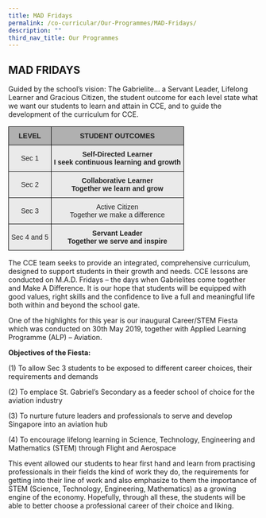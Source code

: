 ```yaml
---
title: MAD Fridays
permalink: /co-curricular/Our-Programmes/MAD-Fridays/
description: ""
third_nav_title: Our Programmes
---
```

## MAD FRIDAYS


Guided by the school’s vision: The Gabrielite… a Servant Leader, Lifelong Learner and Gracious Citizen, the student outcome for each level state what we want our students to learn and attain in CCE, and to guide the development of the curriculum for CCE.

<style type="text/css">
.tg  {border-collapse:collapse;border-spacing:0;}
.tg td{border-color:black;border-style:solid;border-width:1px;font-family:Arial, sans-serif;font-size:14px;
  overflow:hidden;padding:10px 5px;word-break:normal;}
.tg th{border-color:black;border-style:solid;border-width:1px;font-family:Arial, sans-serif;font-size:14px;
  font-weight:normal;overflow:hidden;padding:10px 5px;word-break:normal;}
.tg .tg-n4qt{background-color:#EAEAEA;color:#222;font-weight:bold;text-align:center;vertical-align:top}
.tg .tg-dwlh{background-color:#B0B0B0;color:#222;font-weight:bold;text-align:center;vertical-align:middle}
.tg .tg-ku5w{background-color:#EAEAEA;color:#222;text-align:center;vertical-align:middle}
</style>
<table class="tg">
<thead>
  <tr>
    <th class="tg-dwlh"><span style="color:#222;background-color:#B0B0B0">LEVEL</span></th>
    <th class="tg-dwlh"><span style="color:#222;background-color:#B0B0B0">STUDENT OUTCOMES</span></th>
  </tr>
</thead>
<tbody>
  <tr>
    <td class="tg-ku5w"><span style="color:#222;background-color:#EAEAEA">Sec 1</span></td>
    <td class="tg-n4qt">Self-Directed Learner<br><span style="color:#222;background-color:#EAEAEA">I seek continuous learning and growth</span></td>
  </tr>
  <tr>
    <td class="tg-ku5w"><span style="color:#222;background-color:#EAEAEA">Sec 2</span></td>
    <td class="tg-n4qt">Collaborative Learner<br><span style="color:#222;background-color:#EAEAEA">Together we learn and grow</span></td>
  </tr>
  <tr>
    <td class="tg-ku5w"><span style="color:#222;background-color:#EAEAEA">Sec 3</span></td>
    <td class="tg-ku5w"><span style="color:#222;background-color:#EAEAEA"> </span>Active Citizen<br><span style="color:#222;background-color:#EAEAEA">Together we make a difference</span></td>
  </tr>
  <tr>
    <td class="tg-ku5w"><span style="color:#222;background-color:#EAEAEA"> Sec 4 and 5</span></td>
    <td class="tg-n4qt">Servant Leader<br><span style="color:#222;background-color:#EAEAEA">Together we serve and inspire </span></td>
  </tr>
</tbody>
</table>

The CCE team seeks to provide an integrated, comprehensive curriculum, designed to support students in their growth and needs. CCE lessons are conducted on M.A.D. Fridays – the days when Gabrielites come together and Make A Difference. It is our hope that students will be equipped with good values, right skills and the confidence to live a full and meaningful life both within and beyond the school gate.

One of the highlights for this year is our inaugural Career/STEM Fiesta which was conducted on 30th May 2019, together with Applied Learning Programme (ALP) – Aviation. 
  

**Objectives of the Fiesta:** 

(1) To allow Sec 3 students to be exposed to different career choices, their requirements and demands 

(2) To emplace St. Gabriel’s Secondary as a feeder school of choice for the aviation industry 

(3) To nurture future leaders and professionals to serve and develop Singapore into an aviation hub 

(4) To encourage lifelong learning in Science, Technology, Engineering and Mathematics (STEM) through Flight and Aerospace

This event allowed our students to hear first hand and learn from practising professionals in their fields the kind of work they do, the requirements for getting into their line of work and also emphasize to them the importance of STEM (Science, Technology, Engineering, Mathematics) as a growing engine of the economy. Hopefully, through all these, the students will be able to better choose a professional career of their choice and liking.